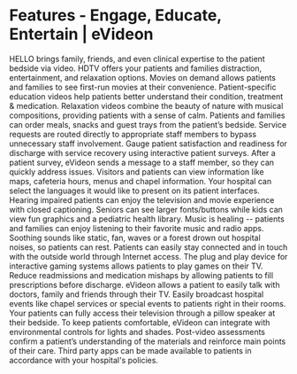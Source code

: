 # Features - Engage, Educate, Entertain | eVideon

HELLO brings family, friends, and even clinical expertise to the patient bedside via video.
HDTV offers your patients and families distraction, entertainment, and relaxation options.
Movies on demand allows patients and families to see first-run movies at their convenience.
Patient-specific education videos help patients better understand their condition, treatment & medication.
Relaxation videos combine the beauty of nature with musical compositions, providing patients with a sense of calm.
Patients and families can order meals, snacks and guest trays from the patient’s bedside.
Service requests are routed directly to appropriate staff members to bypass unnecessary staff involvement.
Gauge patient satisfaction and readiness for discharge with service recovery using interactive patient surveys.
After a patient survey, eVideon sends a message to a staff member, so they can quickly address issues.
Visitors and patients can view information like maps, cafeteria hours, menus and chapel information.
Your hospital can select the languages it would like to present on its patient interfaces.
Hearing impaired patients can enjoy the television and movie experience with closed captioning.
Seniors can see larger fonts/buttons while kids can view fun graphics and a pediatric health library.
Music is healing -- patients and families can enjoy listening to their favorite music and radio apps.
Soothing sounds like static, fan, waves or a forest drown out hospital noises, so patients can rest.
Patients can easily stay connected and in touch with the outside world through Internet access.
The plug and play device for interactive gaming systems allows patients to play games on their TV.
Reduce readmissions and medication mishaps by allowing patients to fill prescriptions before discharge.
eVideon allows a patient to easily talk with doctors, family and friends through their TV.
Easily broadcast hospital events like chapel services or special events to patients right in their rooms.
Your patients can fully access their television through a pillow speaker at their bedside.
To keep patients comfortable, eVideon can integrate with environmental controls for lights and shades.
Post-video assessments confirm a patient’s understanding of the materials and reinforce main points of their care.
Third party apps can be made available to patients in accordance with your hospital's policies.